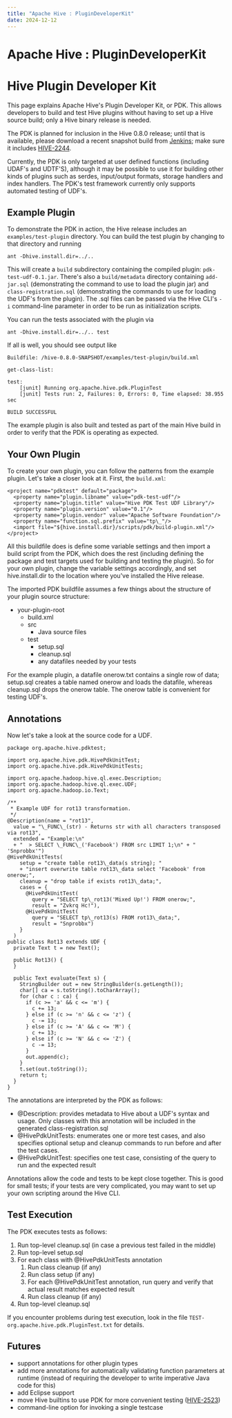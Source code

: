 ```yaml
---
title: "Apache Hive : PluginDeveloperKit"
date: 2024-12-12
---
```










# Apache Hive : PluginDeveloperKit






# Hive Plugin Developer Kit

This page explains Apache Hive's Plugin Developer Kit, or PDK. This allows developers to build and test Hive plugins without having to set up a Hive source build; only a Hive binary release is needed.

The PDK is planned for inclusion in the Hive 0.8.0 release; until that is available, please download a recent snapshot build from [Jenkins](http://jenkins-ci.org); make sure it includes [HIVE-2244](https://issues.apache.org/jira/browse/HIVE-2244).

Currently, the PDK is only targeted at user defined functions (including UDAF's and UDTF'S), although it may be possible to use it for building other kinds of plugins such as serdes, input/output formats, storage handlers and index handlers. The PDK's test framework currently only supports automated testing of UDF's.

## Example Plugin

To demonstrate the PDK in action, the Hive release includes an `examples/test-plugin` directory. You can build the test plugin by changing to that directory and running



```
ant -Dhive.install.dir=../..

```

This will create a `build` subdirectory containing the compiled plugin: `pdk-test-udf-0.1.jar`. There's also a `build/metadata` directory containing `add-jar.sql` (demonstrating the command to use to load the plugin jar) and `class-registration.sql` (demonstrating the commands to use for loading the UDF's from the plugin). The .sql files can be passed via the Hive CLI's `-i` command-line parameter in order to be run as initialization scripts.

You can run the tests associated with the plugin via



```
ant -Dhive.install.dir=../.. test

```

If all is well, you should see output like



```
Buildfile: /hive-0.8.0-SNAPSHOT/examples/test-plugin/build.xml

get-class-list:

test:
    [junit] Running org.apache.hive.pdk.PluginTest
    [junit] Tests run: 2, Failures: 0, Errors: 0, Time elapsed: 38.955 sec

BUILD SUCCESSFUL

```

The example plugin is also built and tested as part of the main Hive build in order to verify that the PDK is operating as expected.

## Your Own Plugin

To create your own plugin, you can follow the patterns from the example plugin. Let's take a closer look at it. First, the `build.xml`:



```
<project name="pdktest" default="package">
  <property name="plugin.libname" value="pdk-test-udf"/>
  <property name="plugin.title" value="Hive PDK Test UDF Library"/>
  <property name="plugin.version" value="0.1"/>
  <property name="plugin.vendor" value="Apache Software Foundation"/>
  <property name="function.sql.prefix" value="tp\_"/>
  <import file="${hive.install.dir}/scripts/pdk/build-plugin.xml"/>
</project>

```

All this buildfile does is define some variable settings and then import a build script from the PDK, which does the rest (including defining the package and test targets used for building and testing the plugin). So for your own plugin, change the variable settings accordingly, and set hive.install.dir to the location where you've installed the Hive release.

The imported PDK buildfile assumes a few things about the structure of your plugin source structure:

* your-plugin-root
	+ build.xml
	+ src
		- Java source files
	+ test
		- setup.sql
		- cleanup.sql
		- any datafiles needed by your tests

For the example plugin, a datafile onerow.txt contains a single row of data; setup.sql creates a table named onerow and loads the datafile, whereas cleanup.sql drops the onerow table. The onerow table is convenient for testing UDF's.

## Annotations

Now let's take a look at the source code for a UDF.



```
package org.apache.hive.pdktest;

import org.apache.hive.pdk.HivePdkUnitTest;
import org.apache.hive.pdk.HivePdkUnitTests;

import org.apache.hadoop.hive.ql.exec.Description;
import org.apache.hadoop.hive.ql.exec.UDF;
import org.apache.hadoop.io.Text;

/**
 * Example UDF for rot13 transformation.
 */
@Description(name = "rot13",
  value = "\_FUNC\_(str) - Returns str with all characters transposed via rot13",
  extended = "Example:\n"
  + "  > SELECT \_FUNC\_('Facebook') FROM src LIMIT 1;\n" + "  'Snprobbx'")
@HivePdkUnitTests(
    setup = "create table rot13\_data(s string); "
    + "insert overwrite table rot13\_data select 'Facebook' from onerow;",
    cleanup = "drop table if exists rot13\_data;",
    cases = {
      @HivePdkUnitTest(
        query = "SELECT tp\_rot13('Mixed Up!') FROM onerow;",
        result = "Zvkrq Hc!"),
      @HivePdkUnitTest(
        query = "SELECT tp\_rot13(s) FROM rot13\_data;",
        result = "Snprobbx")
    }
  )
public class Rot13 extends UDF {
  private Text t = new Text();

  public Rot13() {
  }

  public Text evaluate(Text s) {
    StringBuilder out = new StringBuilder(s.getLength());
    char[] ca = s.toString().toCharArray();
    for (char c : ca) {
      if (c >= 'a' && c <= 'm') {
        c += 13;
      } else if (c >= 'n' && c <= 'z') {
        c -= 13;
      } else if (c >= 'A' && c <= 'M') {
        c += 13;
      } else if (c >= 'N' && c <= 'Z') {
        c -= 13;
      }
      out.append(c);
    }
    t.set(out.toString());
    return t;
  }
}

```

The annotations are interpreted by the PDK as follows:

* @Description: provides metadata to Hive about a UDF's syntax and usage. Only classes with this annotation will be included in the generated class-registration.sql
* @HivePdkUnitTests: enumerates one or more test cases, and also specifies optional setup and cleanup commands to run before and after the test cases.
* @HivePdkUnitTest: specifies one test case, consisting of the query to run and the expected result

Annotations allow the code and tests to be kept close together. This is good for small tests; if your tests are very complicated, you may want to set up your own scripting around the Hive CLI.

## Test Execution

The PDK executes tests as follows:

1. Run top-level cleanup.sql (in case a previous test failed in the middle)
2. Run top-level setup.sql
3. For each class with @HivePdkUnitTests annotation
	1. Run class cleanup (if any)
	2. Run class setup (if any)
	3. For each @HivePdkUnitTest annotation, run query and verify that actual result matches expected result
	4. Run class cleanup (if any)
4. Run top-level cleanup.sql

If you encounter problems during test execution, look in the file `TEST-org.apache.hive.pdk.PluginTest.txt` for details.

## Futures

* support annotations for other plugin types
* add more annotations for automatically validating function parameters at runtime (instead of requiring the developer to write imperative Java code for this)
* add Eclipse support
* move Hive builtins to use PDK for more convenient testing ([HIVE-2523](https://issues.apache.org/jira/browse/HIVE-2523))
* command-line option for invoking a single testcase



 

 

